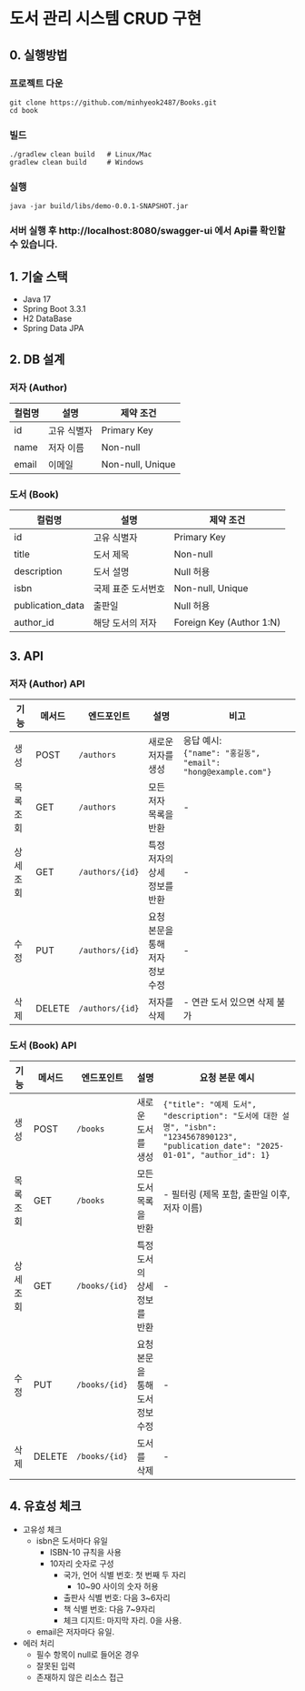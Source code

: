 # 도서 관리 시스템 CRUD 구현

## 0. 실행방법
### 프로젝트 다운
```shell
git clone https://github.com/minhyeok2487/Books.git
cd book
```

### 빌드
```shell
./gradlew clean build   # Linux/Mac
gradlew clean build     # Windows
```

### 실행
```shell
java -jar build/libs/demo-0.0.1-SNAPSHOT.jar
```

### 서버 실행 후 http://localhost:8080/swagger-ui 에서 Api를 확인할 수 있습니다.

## 1. 기술 스택

- Java 17
- Spring Boot 3.3.1
- H2 DataBase
- Spring Data JPA

## 2. DB 설계

### 저자 (Author)

| 컬럼명   | 설명     | 제약 조건            |
|-------|--------|------------------|
| id    | 고유 식별자 | Primary Key      |
| name  | 저자 이름  | Non-null         |
| email | 이메일    | Non-null, Unique |

### 도서 (Book)

| 컬럼명              | 설명         | 제약 조건                    |
|------------------|------------|--------------------------|
| id               | 고유 식별자     | Primary Key              |
| title            | 도서 제목      | Non-null                 |
| description      | 도서 설명      | Null 허용                  |
| isbn             | 국제 표준 도서번호 | Non-null, Unique         |
| publication_data | 출판일        | Null 허용                  |
| author_id        | 해당 도서의 저자  | Foreign Key (Author 1:N) |

## 3. API

### 저자 (Author) API

| 기능    | 메서드    | 엔드포인트           | 설명                 | 비고                                                         |
|-------|--------|-----------------|--------------------|------------------------------------------------------------|
| 생성    | POST   | `/authors`      | 새로운 저자를 생성         | 응답 예시: <br/>`{"name": "홍길동", "email": "hong@example.com"}` |
| 목록 조회 | GET    | `/authors`      | 모든 저자 목록을 반환       | -                                                          |
| 상세 조회 | GET    | `/authors/{id}` | 특정 저자의 상세 정보를 반환   | -                                                          |
| 수정    | PUT    | `/authors/{id}` | 요청 본문을 통해 저자 정보 수정 | -                                                          |
| 삭제    | DELETE | `/authors/{id}` | 저자를 삭제             | - 연관 도서 있으면 삭제 불가                                          |

### 도서 (Book) API

| 기능    | 메서드    | 엔드포인트         | 설명                 | 요청 본문 예시                                                                                                                    |
|-------|--------|---------------|--------------------|-----------------------------------------------------------------------------------------------------------------------------|
| 생성    | POST   | `/books`      | 새로운 도서를 생성         | `{"title": "예제 도서", "description": "도서에 대한 설명", "isbn": "1234567890123", "publication_date": "2025-01-01", "author_id": 1}` |
| 목록 조회 | GET    | `/books`      | 모든 도서 목록을 반환       | - 필터링 (제목 포함, 출판일 이후, 저자 이름)                                                                                                |
| 상세 조회 | GET    | `/books/{id}` | 특정 도서의 상세 정보를 반환   | -                                                                                                                           |
| 수정    | PUT    | `/books/{id}` | 요청 본문을 통해 도서 정보 수정 | -                                                                                                                           |
| 삭제    | DELETE | `/books/{id}` | 도서를 삭제             | -                                                                                                                           |

## 4. 유효성 체크

- 고유성 체크
    - isbn은 도서마다 유일
        - ISBN-10 규칙을 사용
        - 10자리 숫자로 구성
            - 국가, 언어 식별 번호: 첫 번째 두 자리
                - 10~90 사이의 숫자 허용
            - 출판사 식별 번호: 다음 3~6자리
            - 책 식별 번호: 다음 7~9자리
            - 체크 디지트: 마지막 자리. 0을 사용.
    - email은 저자마다 유일.
- 에러 처리
    - 필수 항목이 null로 들어온 경우
    - 잘못된 입력
    - 존재하지 않은 리소스 접근